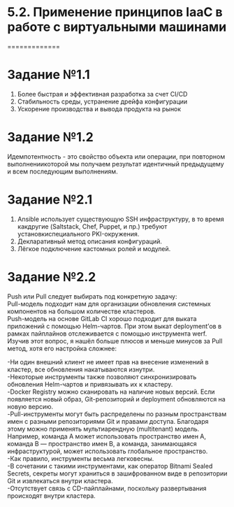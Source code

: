 # 5.2. Применение принципов IaaC в работе с виртуальными машинами
=============

# Задание №1.1

1. Более быстрая и эффективная разработка за счет CI/CD    
2. Стабильность среды, устранение дрейфа конфигурации    
3. Ускорение производства и вывода продукта на рынок    

# Задание №1.2

Идемпотентность - это свойство объекта или операции, при повторном выполнениикоторой мы получаем результат идентичный предыдущему и всем последующим выполнениям.    

# Задание №2.1

1. Ansible использует существующую SSH инфраструктуру, в то время какдругие (Saltstack, Chef, Puppet, и пр.) требуют установкиспециального PKI-окружения.    
2. Декларативный метод описания конфигураций.    
3. Лёгкое подключение кастомных ролей и модулей.    

# Задание №2.2

Push или Pull следует выбирать под конкретную задачу:    
Pull-модель подходит нам для организации обновления системных компонентов на большом количестве кластеров.    
Push-модель на основе GitLab CI хорошо подходит для выката приложений с помощью Helm-чартов. При этом выкат deployment’ов в рамках пайплайнов отслеживается с помощью инструмента werf. 
Изучив этот вопрос, я нашёл больше плюсов и меньше минусов за Pull метод, хотя его настройка сложнее:    

 -Ни один внешний клиент не имеет прав на внесение изменений в кластер, все обновления накатываются изнутри.    
 -Некоторые инструменты также позволяют синхронизировать обновления Helm-чартов и привязывать их к кластеру.    
 -Docker Registry можно сканировать на наличие новых версий. Если появляется новый образ, Git-репозиторий и deployment обновляются на новую версию.    
 -Pull-инструменты могут быть распределены по разным пространствам имен с разными репозиториями Git и правами доступа. Благодаря этому можно применять мультиарендную (multitenant) модель. Например, команда А может использовать пространство имен А, команда В — пространство имен В, а команда, занимающаяся инфраструктурой, может использовать глобальное пространство.    
 -Как правило, инструменты весьма легковесны.    
 -В сочетании с такими инструментами, как оператор Bitnami Sealed Secrets, секреты могут храниться в зашифрованном виде в репозитории Git и извлекаться внутри кластера.    
 -Отсутствует связь с CD-пайплайнами, поскольку развертывания происходят внутри кластера.    
 
